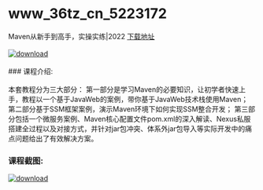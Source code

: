 # www_36tz_cn_5223172
Maven从新手到高手，实操实练|2022
[下载地址](http://www.36tz.cn/article/5223172 "下载地址")
<br/></br>[![download](http://36tz.cn/muke_img/2022_03_1-38-300x169.png "下载地址")](http://www.36tz.cn/article/5223172 "下载地址")
<br/></br>### 课程介绍:<br/></br>本套教程分为三大部分：
第一部分是学习Maven的必要知识，让初学者快速上手，教程以一个基于JavaWeb的案例，带你基于JavaWeb技术栈使用Maven；
第二部分基于SSM框架案例，演示Maven环境下如何实现SSM整合开发；
第三部分包括一个微服务案例、Maven核心配置文件pom.xml的深入解读、Nexus私服搭建全过程以及对接方式，并针对jar包冲突、体系外jar包导入等实际开发中的痛点问题给出了有效解决方案。

### 课程截图:
[![download](http://36tz.cn/muke_img/2022_03_2-19.png "下载地址")](http://www.36tz.cn/article/5223172 "下载地址")
